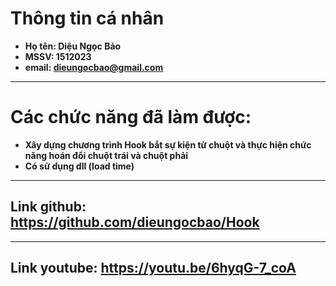 ﻿# Thông tin cá nhân
* **Họ tên: Diệu Ngọc Bảo**
* **MSSV: 1512023**
* **email: dieungocbao@gmail.com**
----
# Các chức năng đã làm được:
* **Xây dựng chương trình Hook bắt sự kiện từ chuột và thực hiện chức năng hoán đổi chuột trái và chuột phải**
* **Có sử dụng dll (load time)**
----
## Link github: <https://github.com/dieungocbao/Hook>
----
## Link youtube: <https://youtu.be/6hyqG-7_coA>

